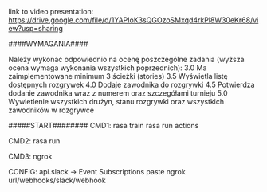 link to video presentation: https://drive.google.com/file/d/1YAPIoK3sQGOzoSMxqd4rkPl8W30eKr68/view?usp=sharing



####WYMAGANIA####

Należy wykonać odpowiednio na ocenę poszczególne zadania (wyższa ocena wymaga wykonania wszystkich poprzednich):
3.0 Ma zaimplementowane minimum 3 ścieżki (stories)
3.5 Wyświetla listę dostępnych rozgrywek
4.0 Dodaje zawodnika do rozgrywki
4.5 Potwierdza dodanie zawodnika wraz z numerem oraz szczegółami turnieju
5.0 Wywietlenie wszystkich drużyn, stanu rozgrywki oraz wszystkich zawodników w rozgrywce

#####START########
CMD1:
rasa train
rasa run actions

CMD2:
rasa run

CMD3:
ngrok

CONFIG:
api.slack ->  Event Subscriptions
paste ngrok url/webhooks/slack/webhook
